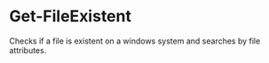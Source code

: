 # Get-FileExistent
Checks if a file is existent on a windows system and searches by file attributes.
